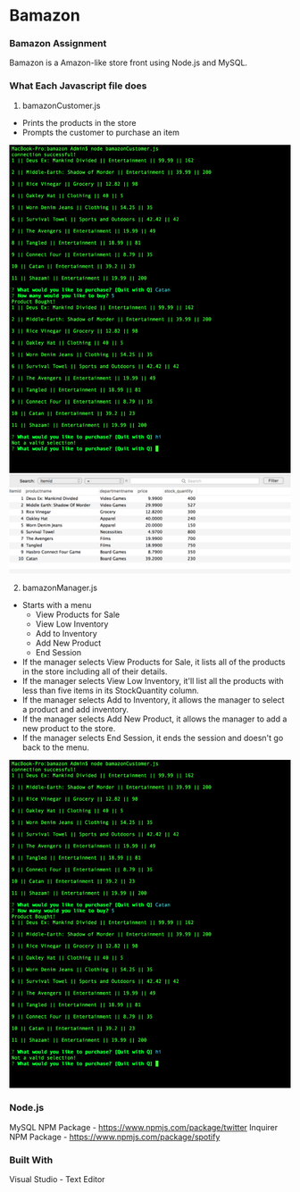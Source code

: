 # Bamazon

### Bamazon Assignment
 
 Bamazon is a Amazon-like store front using Node.js and MySQL.
 
 ### What Each Javascript file does
 
 1. bamazonCustomer.js
 - Prints the products in the store
- Prompts the customer to purchase an item
<img src="bamazonCustomer.png" alt="Customer">
<img src="Database.png" alt="Customer">

2. bamazonManager.js
- Starts with a menu
  - View Products for Sale
  - View Low Inventory
  - Add to Inventory
  - Add New Product
  - End Session
- If the manager selects View Products for Sale, it lists all of the products in the store including all of their details.
- If the manager selects View Low Inventory, it'll list all the products with less than five items in its StockQuantity column.
- If the manager selects Add to Inventory, it allows the manager to select a product and add inventory.
- If the manager selects Add New Product, it allows the manager to add a new product to the store.
- If the manager selects End Session, it ends the session and doesn't go back to the menu.
<img src="bamazonCustomer.png" alt="Customer">





 ### Node.js
 MySQL NPM Package - https://www.npmjs.com/package/twitter
 Inquirer NPM Package - https://www.npmjs.com/package/spotify
 


### Built With
Visual Studio - Text Editor

 
 
